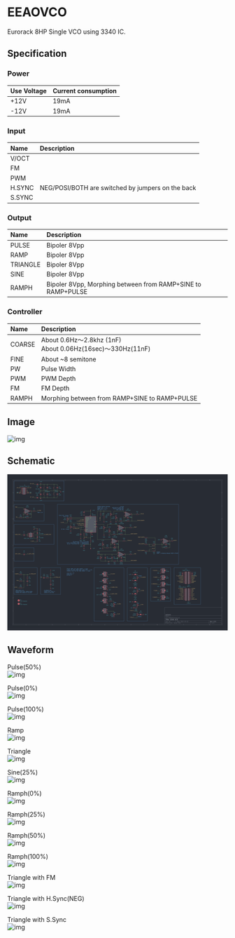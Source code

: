 # EEAOVCO
Eurorack 8HP Single VCO using 3340 IC.

## Specification

### Power

|Use Voltage|Current consumption|
|:--|:--|
|+12V|19mA|
|-12V|19mA|

### Input

|Name|Description|
|:--|:--|
|V/OCT||
|FM||
|PWM||
|H.SYNC|NEG/POSI/BOTH are switched by jumpers on the back|
|S.SYNC||


### Output

|Name|Description|
|:--|:--|
|PULSE|Bipoler 8Vpp|
|RAMP|Bipoler 8Vpp|
|TRIANGLE|Bipoler 8Vpp|
|SINE|Bipoler 8Vpp|
|RAMPH|Bipoler 8Vpp, Morphing between from RAMP+SINE to RAMP+PULSE|


### Controller

|Name|Description|
|:--|:--|
|COARSE|About 0.6Hz～2.8khz (1nF)</br>About 0.06Hz(16sec)～330Hz(11nF)|
|FINE|About ~8 semitone|
|PW|Pulse Width|
|PWM|PWM Depth|
|FM|FM Depth|
|RAMPH|Morphing between from RAMP+SINE to RAMP+PULSE|

## Image
![img](https://marksard.github.io/assets/photos/20240414_IMGP8686.jpg)

## Schematic

![img](_data/eeao_vco_rev1.0.0.png)

## Waveform

Pulse(50%)  
![img](_data/eeaovco_pulse_1.png)  

Pulse(0%)  
![img](_data/eeaovco_pulse_2.png)  

Pulse(100%)  
![img](_data/eeaovco_pulse_3.png)  

Ramp  
![img](_data/eeaovco_upramp.png)  

Triangle  
![img](_data/eeaovco_triangle.png)  

Sine(25%)  
![img](_data/eeaovco_sine.png)  

Ramph(0%)  
![img](_data/eeaovco_ramph_1.png)  

Ramph(25%)  
![img](_data/eeaovco_ramph_2.png)  

Ramph(50%)  
![img](_data/eeaovco_ramph_3.png)  

Ramph(100%)  
![img](_data/eeaovco_ramph_4.png)  

Triangle with FM  
![img](_data/eeaovco_triangle_fm.png)  

Triangle with H.Sync(NEG)  
![img](_data/eeaovco_triangle_hsync.png)  

Triangle with S.Sync  
![img](_data/eeaovco_triangle_ssync.png)  
